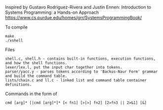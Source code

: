
Inspired by Gustavo Rodriguez-Rivera and Justin Ennen: Introduction to Systems Programming: a Hands-on Approach
https://www.cs.purdue.edu/homes/grr/SystemsProgrammingBook/

To compile
```
make
./xshell
```
Files
```
shell.c, shell.h - contains built-in functions, execution functions, and how the shell functions.
lexer/lex.l, put the input char together into tokens.
parser/yacc.y - parses tokens according to 'Backus-Naur Form' grammar and build the command table.
lists/chain.c and ll.c - linked list and command table container definitions.
```

Commands in the form of
```
cmd [arg]* [|cmd [arg]*]* [< fn1] [>[>] fn2] [2>fn3 || 2>&1] [&]
```
